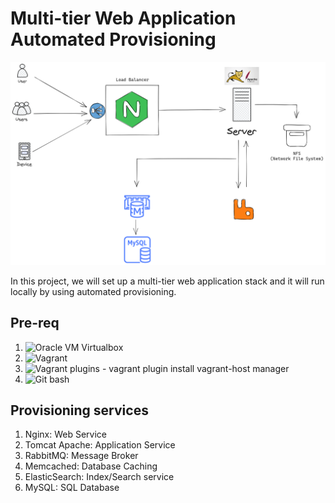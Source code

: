 # Multi-tier Web Application Automated Provisioning

![diagram-picture](./picture/diagram.png)

In this project, we will set up a multi-tier web application stack and it will run locally by using automated provisioning. 


## Pre-req

1. ![Oracle VM Virtualbox]()
2. ![Vagrant]()
3. ![Vagrant plugins]() - vagrant plugin install vagrant-host manager
4. ![Git bash]() 

## Provisioning services

1. Nginx: Web Service
2. Tomcat Apache: Application Service
3. RabbitMQ: Message Broker
4. Memcached: Database Caching
5. ElasticSearch: Index/Search service
6. MySQL: SQL Database


